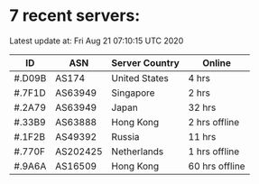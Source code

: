 # 7 recent servers:

Latest update at: Fri Aug 21 07:10:15 UTC 2020

| ID | ASN | Server Country | Online |
| -- | --- | -------------- | ------ |
| #.D09B | AS174 | United States | 4 hrs |
| #.7F1D | AS63949 | Singapore | 2 hrs |
| #.2A79 | AS63949 | Japan | 32 hrs |
| #.33B9 | AS63888 | Hong Kong | 2 hrs offline |
| #.1F2B | AS49392 | Russia | 11 hrs |
| #.770F | AS202425 | Netherlands | 1 hrs offline |
| #.9A6A | AS16509 | Hong Kong | 60 hrs offline |

